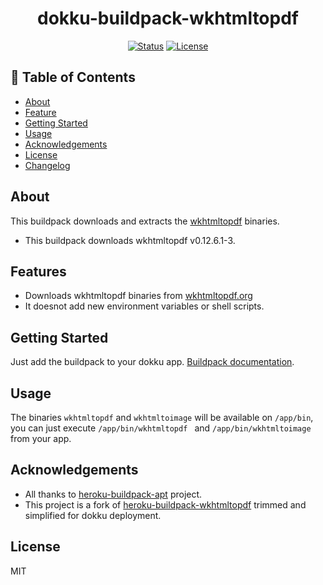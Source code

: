 <h1 align="center">dokku-buildpack-wkhtmltopdf</h3>

<div align="center">

[![Status](https://img.shields.io/badge/status-active-success.svg)]()
[![License](https://img.shields.io/badge/license-MIT-blue.svg)](/LICENSE)

</div>

## 📝 Table of Contents

- [About](#about)
- [Feature](#feature)
- [Getting Started](#getting_started)
- [Usage](#usage)
- [Acknowledgements](#acknowledgement)
- [License](#license)
- [Changelog](#changelog)


##  About <a name = "about"></a>

This buildpack downloads and extracts the
[wkhtmltopdf](https://wkhtmltopdf.org/) binaries.

- This buildpack downloads wkhtmltopdf v0.12.6.1-3.

## Features <a name = "feature"></a>
- Downloads wkhtmltopdf binaries from [wkhtmltopdf.org](http://wkhtmltopdf.org)
- It doesnot add new environment variables or shell scripts.

## Getting Started <a name = "getting_started"></a>
Just add the buildpack to your dokku app. [Buildpack documentation](https://dokku.com/docs/deployment/builders/herokuish-buildpacks/).

## Usage <a name="usage"></a>

The binaries `wkhtmltopdf` and `wkhtmltoimage` will be available on `/app/bin`,
you can just execute `/app/bin/wkhtmltopdf ` and `/app/bin/wkhtmltoimage`  from your app.


## Acknowledgements <a name = "acknowledgement"></a>

- All thanks to [heroku-buildpack-apt](https://github.com/ddollar/heroku-buildpack-apt) project.
- This project is a fork of [heroku-buildpack-wkhtmltopdf](https://github.com/RohanDebroy/heroku-buildpack-wkhtmltopdf) trimmed and simplified for dokku deployment.

## License <a name="license"></a>
MIT
